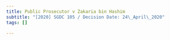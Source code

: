 ```yaml
---
title: Public Prosecutor v Zakaria bin Hashim
subtitle: "[2020] SGDC 105 / Decision Date: 24\_April\_2020"
tags: []

---
```

